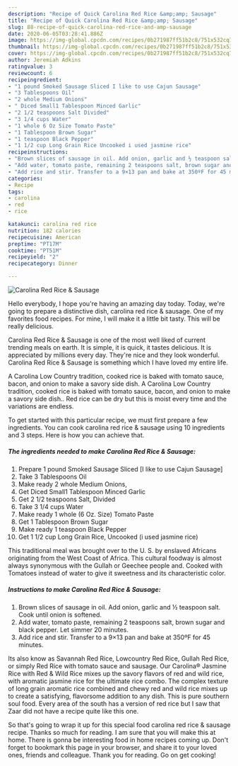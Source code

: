 ```yaml
---
description: "Recipe of Quick Carolina Red Rice &amp;amp; Sausage"
title: "Recipe of Quick Carolina Red Rice &amp;amp; Sausage"
slug: 88-recipe-of-quick-carolina-red-rice-and-amp-sausage
date: 2020-06-05T03:28:41.886Z
image: https://img-global.cpcdn.com/recipes/0b271987ff51b2c8/751x532cq70/carolina-red-rice-sausage-recipe-main-photo.jpg
thumbnail: https://img-global.cpcdn.com/recipes/0b271987ff51b2c8/751x532cq70/carolina-red-rice-sausage-recipe-main-photo.jpg
cover: https://img-global.cpcdn.com/recipes/0b271987ff51b2c8/751x532cq70/carolina-red-rice-sausage-recipe-main-photo.jpg
author: Jeremiah Adkins
ratingvalue: 3
reviewcount: 6
recipeingredient:
- "1 pound Smoked Sausage Sliced I like to use Cajun Sausage"
- "3 Tablespoons Oil"
- "2 whole Medium Onions"
- " Diced Small1 Tablespoon Minced Garlic"
- "2 1/2 teaspoons Salt Divided"
- "3 1/4 cups Water"
- "1 whole 6 Oz Size Tomato Paste"
- "1 Tablespoon Brown Sugar"
- "1 teaspoon Black Pepper"
- "1 1/2 cup Long Grain Rice Uncooked i used jasmine rice"
recipeinstructions:
- "Brown slices of sausage in oil. Add onion, garlic and ½ teaspoon salt. Cook until onion is softened."
- "Add water, tomato paste, remaining 2 teaspoons salt, brown sugar and black pepper. Let simmer 20 minutes."
- "Add rice and stir. Transfer to a 9×13 pan and bake at 350ºF for 45 minutes."
categories:
- Recipe
tags:
- carolina
- red
- rice

katakunci: carolina red rice 
nutrition: 182 calories
recipecuisine: American
preptime: "PT17M"
cooktime: "PT51M"
recipeyield: "2"
recipecategory: Dinner

---
```



![Carolina Red Rice &amp; Sausage](https://img-global.cpcdn.com/recipes/0b271987ff51b2c8/751x532cq70/carolina-red-rice-sausage-recipe-main-photo.jpg)

Hello everybody, I hope you're having an amazing day today. Today, we're going to prepare a distinctive dish, carolina red rice &amp; sausage. One of my favorites food recipes. For mine, I will make it a little bit tasty. This will be really delicious.

Carolina Red Rice &amp; Sausage is one of the most well liked of current trending meals on earth. It is simple, it is quick, it tastes delicious. It is appreciated by millions every day. They're nice and they look wonderful. Carolina Red Rice &amp; Sausage is something which I have loved my entire life.

A Carolina Low Country tradition, cooked rice is baked with tomato sauce, bacon, and onion to make a savory side dish. A Carolina Low Country tradition, cooked rice is baked with tomato sauce, bacon, and onion to make a savory side dish.. Red rice can be dry but this is moist every time and the variations are endless.


To get started with this particular recipe, we must first prepare a few ingredients. You can cook carolina red rice &amp; sausage using 10 ingredients and 3 steps. Here is how you can achieve that.

<!--inarticleads1-->

##### The ingredients needed to make Carolina Red Rice &amp; Sausage:

1. Prepare 1 pound Smoked Sausage Sliced [I like to use Cajun Sausage]
1. Take 3 Tablespoons Oil
1. Make ready 2 whole Medium Onions,
1. Get  Diced Small1 Tablespoon Minced Garlic
1. Get 2 1/2 teaspoons Salt, Divided
1. Take 3 1/4 cups Water
1. Make ready 1 whole (6 Oz. Size) Tomato Paste
1. Get 1 Tablespoon Brown Sugar
1. Make ready 1 teaspoon Black Pepper
1. Get 1 1/2 cup Long Grain Rice, Uncooked (i used jasmine rice)


This traditional meal was brought over to the U. S. by enslaved Africans originating from the West Coast of Africa. This cultural foodway is almost always synonymous with the Gullah or Geechee people and. Cooked with Tomatoes instead of water to give it sweetness and its characteristic color. 

<!--inarticleads2-->

##### Instructions to make Carolina Red Rice &amp; Sausage:

1. Brown slices of sausage in oil. Add onion, garlic and ½ teaspoon salt. Cook until onion is softened.
1. Add water, tomato paste, remaining 2 teaspoons salt, brown sugar and black pepper. Let simmer 20 minutes.
1. Add rice and stir. Transfer to a 9×13 pan and bake at 350ºF for 45 minutes.


Its also know as Savannah Red Rice, Lowcountry Red Rice, Gullah Red Rice, or simply Red Rice with tomato sauce and sausage. Our Carolina® Jasmine Rice with Red &amp; Wild Rice mixes up the savory flavors of red and wild rice, with aromatic jasmine rice for the ultimate rice combo. The complex texture of long grain aromatic rice combined and chewy red and wild rice mixes up to create a satisfying, flavorsome addition to any dish. This is pure southern soul food. Every area of the south has a version of red rice but I saw that Zaar did not have a recipe quite like this one. 

So that's going to wrap it up for this special food carolina red rice &amp; sausage recipe. Thanks so much for reading. I am sure that you will make this at home. There is gonna be interesting food in home recipes coming up. Don't forget to bookmark this page in your browser, and share it to your loved ones, friends and colleague. Thank you for reading. Go on get cooking!
